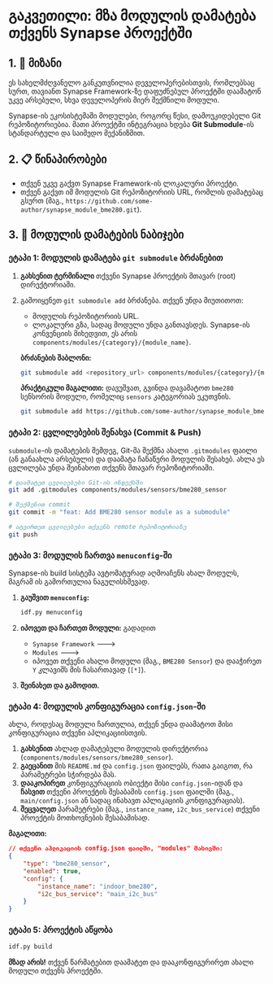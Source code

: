 # გაკვეთილი: მზა მოდულის დამატება თქვენს Synapse პროექტში

## 1. 🎯 მიზანი

ეს სახელმძღვანელო განკუთვნილია დეველოპერებისთვის, რომლებსაც სურთ, თავიანთ Synapse Framework-ზე დაფუძნებულ პროექტში დაამატონ უკვე არსებული, სხვა დეველოპერის მიერ შექმნილი მოდული.

Synapse-ის ეკოსისტემაში მოდულები, როგორც წესი, დამოუკიდებელი Git რეპოზიტორიებია. მათი პროექტში ინტეგრაცია ხდება **Git Submodule**-ის სტანდარტული და საიმედო მექანიზმით.

## 2. 📋 წინაპირობები

- თქვენ უკვე გაქვთ Synapse Framework-ის ლოკალური პროექტი.
- თქვენ გაქვთ იმ მოდულის Git რეპოზიტორიის URL, რომლის დამატებაც გსურთ (მაგ., `https://github.com/some-author/synapse_module_bme280.git`).

## 3. 🚀 მოდულის დამატების ნაბიჯები

### ეტაპი 1: მოდულის დამატება `git submodule` ბრძანებით

1. **გახსენით ტერმინალი** თქვენი Synapse პროექტის მთავარ (root) დირექტორიაში.

2. გამოიყენეთ `git submodule add` ბრძანება. თქვენ უნდა მიუთითოთ:
    - მოდულის რეპოზიტორიის URL.
    - ლოკალური გზა, სადაც მოდული უნდა განთავსდეს. Synapse-ის კონვენციის მიხედვით, ეს არის `components/modules/{category}/{module_name}`.

    **ბრძანების შაბლონი:**

    ```bash
    git submodule add <repository_url> components/modules/{category}/{module_name}
    ```

    **პრაქტიკული მაგალითი:**
    დავუშვათ, გვინდა დავამატოთ `bme280` სენსორის მოდული, რომელიც `sensors` კატეგორიას ეკუთვნის.

    ```bash
    git submodule add https://github.com/some-author/synapse_module_bme280.git components/modules/sensors/bme280_sensor
    ```

### ეტაპი 2: ცვლილებების შენახვა (Commit & Push)

`submodule`-ის დამატების შემდეგ, Git-მა შექმნა ახალი `.gitmodules` ფაილი (ან განაახლა არსებული) და დაამატა ჩანაწერი მოდულის შესახებ. ახლა ეს ცვლილება უნდა შეინახოთ თქვენს მთავარ რეპოზიტორიაში.

```bash
# დაამატეთ ცვლილებები Git-ის ინდექსში
git add .gitmodules components/modules/sensors/bme280_sensor

# შექმენით commit
git commit -m "feat: Add BME280 sensor module as a submodule"

# ატვირთეთ ცვლილებები თქვენს remote რეპოზიტორიაზე
git push
```

### ეტაპი 3: მოდულის ჩართვა `menuconfig`-ში

Synapse-ის build სისტემა ავტომატურად აღმოაჩენს ახალ მოდულს, მაგრამ ის გამორთულია ნაგულისხმევად.

1. **გაუშვით `menuconfig`:**

    ```bash
    idf.py menuconfig
    ```

2. **იპოვეთ და ჩართეთ მოდული:**
    გადადით
    - `Synapse Framework` --->
    - `Modules` --->
    - იპოვეთ თქვენი ახალი მოდული (მაგ., `BME280 Sensor`) და დააჭირეთ `Y` კლავიშს მის ჩასართავად (`[*]`).

3. **შეინახეთ და გამოდით.**

### ეტაპი 4: მოდულის კონფიგურაცია `config.json`-ში

ახლა, როდესაც მოდული ჩართულია, თქვენ უნდა დაამატოთ მისი კონფიგურაცია თქვენი აპლიკაციისთვის.

1. **გახსენით** ახლად დამატებული მოდულის დირექტორია (`components/modules/sensors/bme280_sensor`).
2. **გაეცანით** მის `README.md` და `config.json` ფაილებს, რათა გაიგოთ, რა პარამეტრები სჭირდება მას.
3. **დააკოპირეთ** კონფიგურაციის ობიექტი მისი `config.json`-იდან და **ჩასვით** თქვენი პროექტის შესაბამის `config.json` ფაილში (მაგ., `main/config.json` ან სადაც ინახავთ აპლიკაციის კონფიგურაციას).
4. **შეცვალეთ** პარამეტრები (მაგ., `instance_name`, `i2c_bus_service`) თქვენი პროექტის მოთხოვნების შესაბამისად.

**მაგალითი:**

```json
// თქვენი აპლიკაციის config.json ფაილში, "modules" მასივში:
{
    "type": "bme280_sensor",
    "enabled": true,
    "config": {
        "instance_name": "indoor_bme280",
        "i2c_bus_service": "main_i2c_bus"
    }
}
```

### ეტაპი 5: პროექტის აწყობა

```bash
idf.py build
```

**მზად არის!** თქვენ წარმატებით დაამატეთ და დააკონფიგურირეთ ახალი მოდული თქვენს პროექტში.
